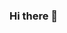 ### Hi there 👋

<!--
**AdamLanglois/AdamLanglois** is a ✨ _special_ ✨ repository because its `README.md` (this file) appears on your GitHub profile.

Here are some ideas to get you started:

- 🔭 I’m currently working at TopGolf in Virginia Beach.
- 🌱 I’m currently C++, Python, and JavaScript.
- 👯 I’m looking to collaborate any open source projects that need help.
- 🤔 I’m looking for help with getting started as a novice programmer that has yet to graduate college.
- ⚡ Fun fact: cucumbers are melons and strawberries are not berries.
-->
